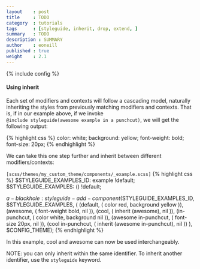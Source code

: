 ```yaml
---
layout    : post
title     : TODO
category  : tutorials
tags      : [styleguide, inherit, drop, extend, ]
summary   : TODO
description : SUMMARY
author    : eoneill
published : true
weight    : 2.1
---
```

{% include config %}

#### Using inherit

Each set of modifiers and contexts will follow a cascading model, naturally inheriting the styles from previously matching modifiers and contexts. That is, if in our example above, if we invoke <br/> `@include styleguide(awesome example in a punchcut)`, we will get the following output:

{% highlight css %}
color:        white;
background:   yellow;
font-weight:  bold;
font-size:    20px;
{% endhighlight %}

We can take this one step further and inherit between different modifiers/contexts:

<span class="note">`[scss/themes/my_custom_theme/components/_example.scss]`</span>
{% highlight css %}
$STYLEGUIDE_EXAMPLES_ID: example !default;
$STYLEGUIDE_EXAMPLES: () !default;

$a-blackhole: styleguide-add-component($STYLEGUIDE_EXAMPLES_ID, $STYLEGUIDE_EXAMPLES, (
  (default, (
    color        red,
    background   yellow
  )),
  (awesome, (
    font-weight  bold,
    nil
  )),
  (cool, (
    inherit (awesome),
    nil
  )),
  (in-punchcut, (
    color        white,
    background   nil
  )),
  (awesome in-punchcut, (
    font-size    20px,
    nil
  )),
  (cool in-punchcut, (
    inherit (awesome in-punchcut),
    nil
  ))
), $CONFIG_THEME);
{% endhighlight %}

In this example, cool and awesome can now be used interchangeably.

<span class="note">NOTE: you can only inherit within the same identifier. To inherit another identifier, use the `styleguide` keyword.</span>